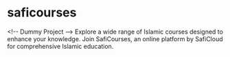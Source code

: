 # saficourses
&lt;!-- Dummy Project --> Explore a wide range of Islamic courses designed to enhance your knowledge. Join SafiCourses, an online platform by SafiCloud for comprehensive Islamic education.
